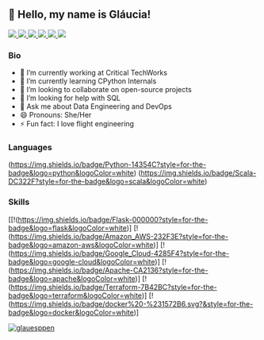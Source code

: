 ## 💜 Hello, my name is <strong> Gláucia!</strong>

<div>
    <a target='_blank' href="https://twitch.tv/glauesppen">
        <img src="https://img.shields.io/badge/Twitch-9146FF?style=for-the-badge&logo=twitch&logoColor=white">
    </a>
    <a target='_blank' href="https://twitter.com/glauesppen">
        <img src="https://img.shields.io/badge/Twitter-1DA1F2?style=for-the-badge&logo=twitter&logoColor=white">
    </a>
    <a target='_blank' href="https://instagram.com/glauesppen">
        <img src="https://img.shields.io/badge/Instagram-E4405F?style=for-the-badge&logo=instagram&logoColor=white">
    </a>
    <a target='_blank' href="https://linkedin.com/in/gesppen">
        <img src="https://img.shields.io/badge/LinkedIn-0077B5?style=for-the-badge&logo=linkedin&logoColor=white">
    </a>
    <a target='_blank' href="https://dev.to/glauesppen">
        <img src="https://img.shields.io/badge/dev.to-0A0A0A?style=for-the-badge&logo=dev.to&logoColor=white">
    </a>
    <a target='_blank' href="https://youtube.com/glauesppen">
        <img src="https://img.shields.io/badge/YouTube-FF0000?style=for-the-badge&logo=youtube&logoColor=white">
    </a>
</div>

### Bio

- 🔭 I’m currently working at Critical TechWorks
- 🌱 I’m currently learning CPython Internals
- 👯 I’m looking to collaborate on open-source projects
- 🤔 I’m looking for help with SQL
- 💬 Ask me about Data Engineering and DevOps
- 😄 Pronouns: She/Her
- ⚡ Fun fact: I love flight engineering


### Languages
(https://img.shields.io/badge/Python-14354C?style=for-the-badge&logo=python&logoColor=white)
(https://img.shields.io/badge/Scala-DC322F?style=for-the-badge&logo=scala&logoColor=white)


### Skills
[[!(https://img.shields.io/badge/Flask-000000?style=for-the-badge&logo=flask&logoColor=white)]
[!(https://img.shields.io/badge/Amazon_AWS-232F3E?style=for-the-badge&logo=amazon-aws&logoColor=white)]
[!(https://img.shields.io/badge/Google_Cloud-4285F4?style=for-the-badge&logo=google-cloud&logoColor=white)]
[!(https://img.shields.io/badge/Apache-CA2136?style=for-the-badge&logo=apache&logoColor=white)]
[!(https://img.shields.io/badge/Terraform-7B42BC?style=for-the-badge&logo=terraform&logoColor=white)]
[!(https://img.shields.io/badge/docker%20-%231572B6.svg?&style=for-the-badge&logo=docker&logoColor=white)]

[![glauesppen](https://github-readme-stats.vercel.app/api/top-langs/?username=glauesppen&hide=html&layout=compact&theme=tokyonight)](https://github.com/glauesppen/)
